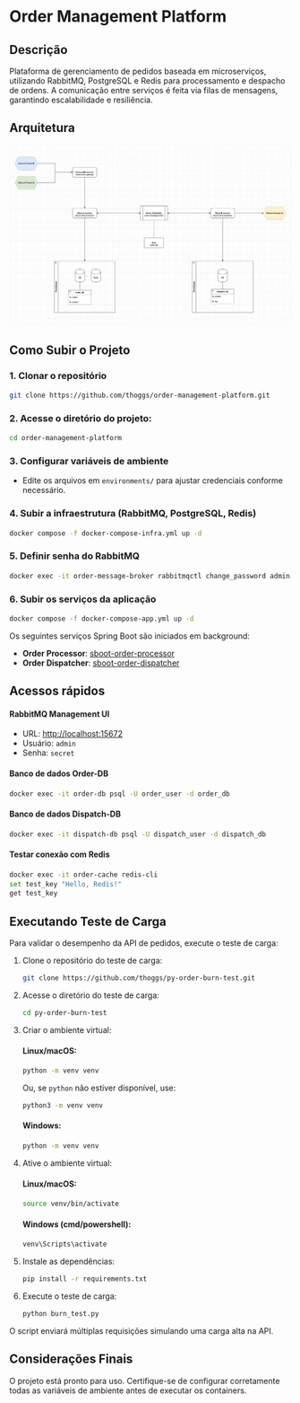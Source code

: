 # Order Management Platform

## Descrição

Plataforma de gerenciamento de pedidos baseada em microserviços, utilizando RabbitMQ, PostgreSQL e Redis para
processamento e despacho de ordens. A comunicação entre serviços é feita via filas de mensagens, garantindo
escalabilidade e resiliência.

## Arquitetura

![Arquitetura do Projeto](https://github.com/thoggs/order-management-platform/blob/main/img/project_architecture.png)

## Como Subir o Projeto

### 1. Clonar o repositório

   ```sh
   git clone https://github.com/thoggs/order-management-platform.git
   ```

### 2. Acesse o diretório do projeto:

   ```sh
   cd order-management-platform
   ```

### 3. Configurar variáveis de ambiente

- Edite os arquivos em `environments/` para ajustar credenciais conforme necessário.

### 4. Subir a infraestrutura (RabbitMQ, PostgreSQL, Redis)

```sh
docker compose -f docker-compose-infra.yml up -d
```

### 5. Definir senha do RabbitMQ

```sh
docker exec -it order-message-broker rabbitmqctl change_password admin secret
```

### 6. Subir os serviços da aplicação

```sh
docker compose -f docker-compose-app.yml up -d
```

Os seguintes serviços Spring Boot são iniciados em background:

- **Order Processor**: [sboot-order-processor](https://github.com/thoggs/sboot-order-processor)
- **Order Dispatcher**: [sboot-order-dispatcher](https://github.com/thoggs/sboot-order-dispatcher)

## Acessos rápidos

#### RabbitMQ Management UI

- URL: [http://localhost:15672](http://localhost:15672)
- Usuário: `admin`
- Senha: `secret`

#### Banco de dados Order-DB

```sh
docker exec -it order-db psql -U order_user -d order_db
```

#### Banco de dados Dispatch-DB

```sh
docker exec -it dispatch-db psql -U dispatch_user -d dispatch_db
```

#### Testar conexão com Redis

```sh
docker exec -it order-cache redis-cli
set test_key "Hello, Redis!"
get test_key
```

## Executando Teste de Carga

Para validar o desempenho da API de pedidos, execute o teste de carga:

1. Clone o repositório do teste de carga:

   ```sh
   git clone https://github.com/thoggs/py-order-burn-test.git
   ```

2. Acesse o diretório do teste de carga:

   ```sh
   cd py-order-burn-test
   ```

3. Criar o ambiente virtual:

   #### **Linux/macOS:**
   ```sh
   python -m venv venv
   ```
   Ou, se `python` não estiver disponível, use:
   ```sh
   python3 -m venv venv
   ```

   #### **Windows:**
   ```sh
   python -m venv venv
   ```

4. Ative o ambiente virtual:

   #### **Linux/macOS:**

   ```sh
   source venv/bin/activate
   ```

   #### **Windows (cmd/powershell):**

   ```sh
   venv\Scripts\activate
   ```

5. Instale as dependências:

   ```sh
   pip install -r requirements.txt
   ```

6. Execute o teste de carga:

   ```sh
   python burn_test.py
   ```

O script enviará múltiplas requisições simulando uma carga alta na API.

## Considerações Finais

O projeto está pronto para uso. Certifique-se de configurar corretamente todas as variáveis de ambiente antes de
executar os containers.
